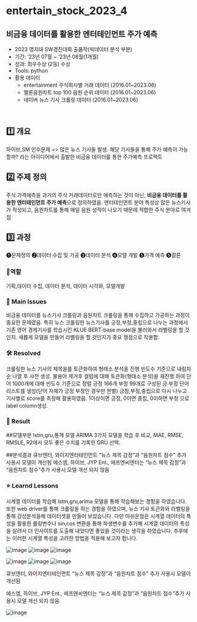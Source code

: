# entertain_stock_2023_4



## 비금융 데이터를 활용한 엔터테인먼트 주가 예측
- 2023 명지대 SW경진대회 출품작(빅데이터 분석 부분)
- 기간: ‘23년 07월 ~ ‘23년 08월(1개월)
- 성과: 최우수상 (2등) 수상
- Tools: python
- 활용 데이터
  - entertainment 주식회사별 거래 데이터 (2016.01~2023.06)
  - 멜론음원차트 top 100 음원 순위 데이터 (2016.01~2023.06)
  - 네이버 뉴스 기사 크롤링 데이터 (2016.01~2023.06)
<br>


## 1️⃣ 개요
하이브,SM 인수문제 => 많은 뉴스 기사들 발생. 
해당 기사들을 통해 주가 예측이 가능할까? 라는 아이디어에서 출발한 비금융 데이터를 통한 주가예측 프로젝트

## 2️⃣ 주제 정의
주식 가격예측을 과거의 주식 거래데이터로만 예측하는 것이 아닌, **비금융 데이터를 활용한 엔터테인먼트 주가 예측**으로 정의하였음.
엔터테인먼트 분야 특성상 많은 뉴스기사가 작성되고,  음원차트를 통해 매일 음원 성적이 나오기 때문에 적합한 주식 분야로 여겨짐

## 3️⃣ 과정 
❶문제정의 ❷데이터 수집 및 가공 ❸데이터 분석 ❹모델 개발 ❺가격 예측 ❺결론

### 👤역할
기획,데이터 수집, 데이터 분석, 데이터 시각화, 모델개발
<br>

### 🧐 Main Issues
비금융 데이터를 뉴스기사 크롤링과 음원차트 크롤링을 통해 수집하고 가공하는 과정이 중요한 문제였음. 
특히 뉴스 크롤링한 뉴스기사를 긍정,부정,중립으로 나누는 과정에서 기존 영어 경제기사를 학습시킨 KLUE BERT-base model을 불러와서 라벨링을 할 것인지. 새롭게 모델을 만들어 라벨링을 할 것인지가 중요 쟁점으로 작용함.

### 🛠️ Resolved
크롤링한 뉴스 기사의 제목을를 토큰화하여 형태소 분석을 진행 빈도수 기준으로 내림차순 나열 후 사전 생성.
불용어 제거후 컬럼에 대해 토큰화(형태소 분석)을 재진행 하여 단어 1000개에 대해 빈도수 기준으로 정렬
긍정 166개 부정 99개로 구성된 긍∙부정 단어 리스트를 생성(단어 자체가 긍정 부정인 경우만 판별)
긍정,부정,중립으로 다시 나누고 기사별로 score를 측정해 활용하였음. 1이상이면 긍정, 0이면 중립, 0이하면 부정 으로 label column생성.

### 🎯 Result
##모델부분
lstm,gru,통계 모델 ARIMA
3가지 모델을 학습 후 비교,
MAE, RMSE, RMSLE, R2에서 모두 좋은 수치를 기록한 GRU 선택.

##분석결과
큐브엔터, 와이지엔터테인먼트
“뉴스 제목 감정”과 “음원차트 점수” 추가 사용시 모델이 개선됨
에스엠, 하이브, JYP Ent., 에프엔씨엔터는 
“뉴스 제목 감정”과 “음원차트 점수”추가 사용시 모델 개선 되지 않음

### ⭐ Learnd Lessons
시계열 데이터를 학습해 lstm,gru,arima 모델을 통해 학습해보는 경험을 하였습니다. 또한 web driver를 통해 크롤링을 하는 경험을 하였으며,
뉴스 기사 토큰화와 라벨링을 통해 감성분석을해 데이터셋을 만들어 보았습니다.
다만 아쉬운점은 시계열 데이터의 특성을 활용한 롤링변수나 sin,cos 변환을 통해 파생변수를 추가해 시계열 데이터의 특성을 살려서 더 인사이트를 도출해 내었다면 좋았을 것이라는 생각을 하였습니다.
추후에는 이러한 시계열 특성을 고려한 방법을 적용해 보고자 합니다.


![image](https://github.com/ASJ0211/entertain_stock_2023_4/assets/118821779/9f94e8b4-a882-4dbb-a665-0128fdd1938e)
![image](https://github.com/ASJ0211/entertain_stock_2023_4/assets/118821779/4a06e404-88cb-4702-b627-a3f2bcdf1e36)
![image](https://github.com/ASJ0211/entertain_stock_2023_4/assets/118821779/103af85c-74a3-44ef-a3f2-c0572225ce7f)

![image](https://github.com/ASJ0211/entertain_stock_2023_4/assets/118821779/1010517c-9da8-4e3d-828b-fad0f0771d18)
![image](https://github.com/ASJ0211/entertain_stock_2023_4/assets/118821779/714deff4-d90c-4424-a940-db030f4224f5)
![image](https://github.com/ASJ0211/entertain_stock_2023_4/assets/118821779/74dd4bd8-d014-4bc9-9773-9242b8f27b9c)


큐브엔터, 와이지엔터테인먼트
“뉴스 제목 감정”과 “음원차트 점수” 추가 사용시 모델이 개선됨

에스엠, 하이브, JYP Ent., 에프엔씨엔터는 
“뉴스 제목 감정”과 “음원차트 점수”추가 사용시 모델 개선 되지 않음

![image](https://github.com/ASJ0211/entertain_stock_2023_4/assets/118821779/6a97516a-4d50-4fe1-921c-625369643d87)
